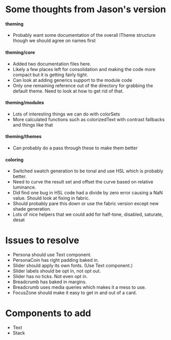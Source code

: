 # Some thoughts from Jason's version

#### theming
* Probably want some documentation of the overall ITheme structure though we should agree on names first

#### theming/core
* Added two documentation files here.
* Likely a few places left for consolidation and making the code more compact but it is getting fairly tight.
* Can look at adding generics support to the module code
* Only one remaining reference out of the directory for grabbing the default theme.  Need to look at how to get rid of that.

#### theming/modules
* Lots of interesting things we can do with colorSets
* More calculated functions such as colorizedText with contrast fallbacks and things like that

#### theming/themes
* Can probably do a pass through these to make them better

#### coloring
* Switched swatch generation to be tonal and use HSL which is probably better.
* Need to curve the result set and offset the curve based on relative luminance.
* Did find one bug in HSL code had a divide by zero error causing a NaN value.  Should look at fixing in fabric.
* Should probably pare this down or use the fabric version except new shade generation.
* Lots of nice helpers that we could add for half-tone, disabled, saturate, desat

# Issues to resolve

* Persona should use Text component.
* PersonaCoin has right padding baked in.
* Slider should apply its own fonts. (Use Text component.)
* Slider labels should be opt in, not opt out.
* Slider has no ticks. Not even opt in.
* Breadcrumb has baked in margins.
* Breadcrumb uses media queries which makes it a mess to use.
* FocusZone should make it easy to get in and out of a card.

# Components to add

* Text
* Stack

